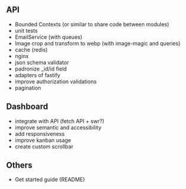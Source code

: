 ## API

- Bounded Contexts (or similar to share code between modules)
- unit tests
- EmailService (with queues)
- Image crop and transform to webp (with image-magic and queries)
- cache (redis)
- nginx
- json schema validator
- padronize \_id/id field
- adapters of fastify
- improve authorization validations
- pagination

## Dashboard

- integrate with API (fetch API + swr?)
- improve semantic and accessibility
- add responsiveness
- improve kanban usage
- create custom scrollbar

## Others

- Get started guide (README)
